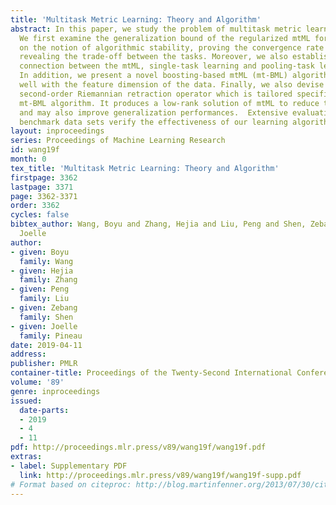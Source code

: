 ```yaml
---
title: 'Multitask Metric Learning: Theory and Algorithm'
abstract: In this paper, we study the problem of multitask metric learning (mtML).
  We first examine the generalization bound of the regularized mtML formulation based
  on the notion of algorithmic stability, proving the convergence rate of mtML and
  revealing the trade-off between the tasks. Moreover, we also establish the theoretical
  connection between the mtML, single-task learning and pooling-task learning approaches.
  In addition, we present a novel boosting-based mtML (mt-BML) algorithm, which scales
  well with the feature dimension of the data. Finally, we also devise an efficient
  second-order Riemannian retraction operator which is tailored specifically to our
  mt-BML algorithm. It produces a low-rank solution of mtML to reduce the model complexity,
  and may also improve generalization performances.  Extensive evaluations on several
  benchmark data sets verify the effectiveness of our learning algorithm.
layout: inproceedings
series: Proceedings of Machine Learning Research
id: wang19f
month: 0
tex_title: 'Multitask Metric Learning: Theory and Algorithm'
firstpage: 3362
lastpage: 3371
page: 3362-3371
order: 3362
cycles: false
bibtex_author: Wang, Boyu and Zhang, Hejia and Liu, Peng and Shen, Zebang and Pineau,
  Joelle
author:
- given: Boyu
  family: Wang
- given: Hejia
  family: Zhang
- given: Peng
  family: Liu
- given: Zebang
  family: Shen
- given: Joelle
  family: Pineau
date: 2019-04-11
address: 
publisher: PMLR
container-title: Proceedings of the Twenty-Second International Conference on Artificial Intelligence and Statistics
volume: '89'
genre: inproceedings
issued:
  date-parts:
  - 2019
  - 4
  - 11
pdf: http://proceedings.mlr.press/v89/wang19f/wang19f.pdf
extras:
- label: Supplementary PDF
  link: http://proceedings.mlr.press/v89/wang19f/wang19f-supp.pdf
# Format based on citeproc: http://blog.martinfenner.org/2013/07/30/citeproc-yaml-for-bibliographies/
---
```


